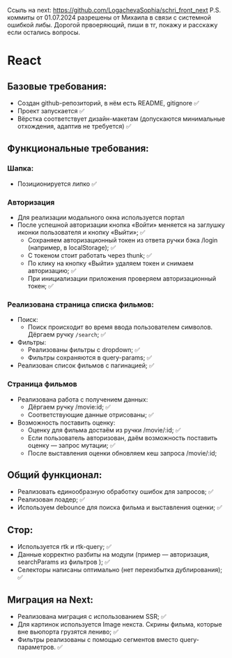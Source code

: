 Ссыль на next: 
https://github.com/LogachevaSophia/schri_front_next
P.S. коммиты от 01.07.2024 разрешены от Михаила в связи с системной ошибкой либы. Дорогой првоеряющий, пиши в тг, покажу и расскажу если остались вопросы.

# React
## Базовые требования:

- Создан github-репозиторий, в нём есть README, gitignore ✅
- Проект запускается ✅
- Вёрстка соответствует дизайн-макетам (допускаются минимальные отхождения, адаптив не требуется) ✅

## Функциональные требования:
### Шапка:
- Позиционируется липко ✅
### Авторизация
- Для реализации модального окна используется портал
- После успешной авторизации кнопка «Войти» меняется на заглушку иконки пользователя и кнопку «Выйти»; ✅
   - Сохраняем авторизационный токен из ответа ручки бэка /login (например, в localStorage); ✅
   - С токеном стоит работать через thunk; ✅
   - По клику на кнопку «Выйти» удаляем токен и снимаем авторизацию; ✅
   - При инициализации приложения проверяем авторизационный токен; ✅
### Реализована страница списка фильмов:
- Поиск:
   - Поиск происходит во время ввода пользователем символов. Дёргаем ручку `/search`; ✅
- Фильтры:
   - Реализованы фильтры с dropdown; ✅
   - Фильтры сохраняются в query-params; ✅
- Реализован список фильмов с пагинацией; ✅

### Страница фильмов
- Реализована работа с получением данных:
   - Дёргаем ручку /movie:id; ✅
   - Соответствующие данные отрисованы; ✅
- Возможность поставить оценку:
   - Оценку для фильма достаём из ручки /movie/:id; ✅
   - Если пользователь авторизован, даём возможность поставить оценку — запрос мутации; ✅
   - После выставления оценки обновляем кеш запроса /movie/:id;
  
## Общий функционал:

- Реализовать единообразную обработку ошибок для запросов; ✅
- Реализован лоадер; ✅
- Используем debounce для поиска фильма и выставления оценки; ✅


## Стор:

- Используется rtk и rtk-query; ✅
- Данные корректно разбиты на модули (пример — авторизация, searchParams из фильтров ); ✅
- Селекторы написаны оптимально (нет переизбытка дублирования); ✅

## Миграция на Next:

- Реализована миграция с использованием SSR; ✅
- Для картинок используется Image некста. Скрины фильма, которые вне вьюпорта грузятся лениво; ✅
- Фильтры реализованы с помощью сегментов вместо query-параметров. ✅


